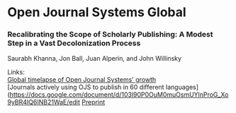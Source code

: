 # Open Journal Systems Global

### Recalibrating the Scope of Scholarly Publishing: A Modest Step in a Vast Decolonization Process 
Saurabh Khanna, Jon Ball, Juan Alperin, and John Willinsky  

  
  Links:  
  [Global timelapse of Open Journal Systems' growth](https://pkp.sfu.ca/ojs/stats/)  
  [Journals actively using OJS to publish in 60 different languages](https://docs.google.com/document/d/103l90P0OuM0muOsmUYlnProG_Xo9yBR4IQ6INB21WaE/edit
  [Preprint](https://preprints.scielo.org/index.php/scielo/preprint/view/4729)
